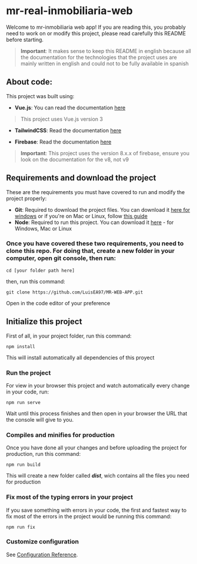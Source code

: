 # mr-real-inmobiliaria-web
Welcome to mr-inmobiliaria web app!
If you are reading this, you probably need to work on or modify this project, please read carefully this README before starting. 

>**Important**: It makes sense to keep this README in english because all the documentation for the technologies that the project uses are mainly written in english and could not to be fully available in spanish 

## About code: ##
This project was built using:
* **Vue.js**: You can read the documentation [here](https://v3.vuejs.org/guide/introduction.html)
>This project uses Vue.js version 3

* **TailwindCSS**: Read the documentation [here](https://tailwindcss.com/docs/installation)

* **Firebase**: Read the documentation [here](https://firebase.google.com/docs/web/)
> **Important**: This project uses the version 8.x.x of firebase, ensure you look on the documentation for the v8, not v9
## Requirements and download the project
These are the requirements you must have covered to run and modify the project properly:

* **Git**: Required to download the project files. You can download it [here for windows](https://gitforwindows.org/) or if you're on Mac or Linux, follow [this guide](https://git-scm.com/book/en/v2/Getting-Started-Installing-Git)
* **Node**: Required to run this project. You can download it [here](https://nodejs.org/es/download/) - for Windows, Mac or Linux

### Once you have covered these two requirements, you need to clone this repo. For doing that, create a new folder in your computer, open git console, then run: ###

```
cd [your folder path here]
```
then, run this command: 
```
git clone https://github.com/LuisEA97/MR-WEB-APP.git
```
Open in the code editor of your preference


## Initialize this project

First of all, in your project folder, run this command:
```
npm install
```
This will install automatically all dependencies of this proyect

### Run the project
For view in your browser this project and watch automatically every change in your code, run:
```
npm run serve
```
Wait until this process finishes and then open in your browser the URL that the console will give to you.

### Compiles and minifies for production
Once you have done all your changes and before uploading the project for production, run this command:

```
npm run build
```
This will create a new folder called ***dist***, wich contains all the files you need for production

### Fix most of the typing errors in your project
If you save something with errors in your code, the first and fastest way to fix most of the errors in the project would be running this command:  
```
npm run fix
```

### Customize configuration
See [Configuration Reference](https://cli.vuejs.org/config/).
